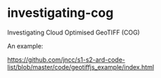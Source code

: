 # investigating-cog
Investigating Cloud Optimised GeoTIFF (COG)


An example:

https://github.com/jncc/s1-s2-ard-code-list/blob/master/code/geotiffjs_example/index.html
